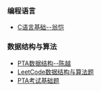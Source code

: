 ### 编程语言
- [C语言基础--翁恺](https://github.com/Thirup2/Problems/tree/main/%E7%BC%96%E7%A8%8B%E8%AF%AD%E8%A8%80/C%E8%AF%AD%E8%A8%80%E5%9F%BA%E7%A1%80--%E7%BF%81%E6%81%BA)
### 数据结构与算法
- [PTA数据结构--陈越](https://github.com/Thirup2/Problems/tree/main/%E6%95%B0%E6%8D%AE%E7%BB%93%E6%9E%84%E4%B8%8E%E7%AE%97%E6%B3%95/PTA%20(%20%E6%95%B0%E6%8D%AE%E7%BB%93%E6%9E%84%E8%AF%BE%E7%A8%8B%E7%BB%83%E4%B9%A0--%E9%99%88%E8%B6%8A%20))
- [LeetCode数据结构与算法题]()
- [PTA考试基础题]()
